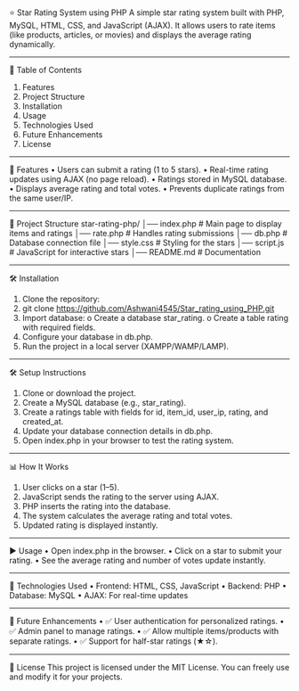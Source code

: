 ⭐ Star Rating System using PHP
A simple star rating system built with PHP, MySQL, HTML, CSS, and JavaScript (AJAX).
It allows users to rate items (like products, articles, or movies) and displays the average rating dynamically.

---

📑 Table of Contents

1. Features
2. Project Structure
3. Installation
4. Usage
5. Technologies Used
6. Future Enhancements
7. License

---

🚀 Features
• Users can submit a rating (1 to 5 stars).
• Real-time rating updates using AJAX (no page reload).
• Ratings stored in MySQL database.
• Displays average rating and total votes.
• Prevents duplicate ratings from the same user/IP.

---

📂 Project Structure
star-rating-php/
│── index.php # Main page to display items and ratings
│── rate.php # Handles rating submissions
│── db.php # Database connection file
│── style.css # Styling for the stars
│── script.js # JavaScript for interactive stars
│── README.md # Documentation

---

🛠 Installation

1. Clone the repository:
2. git clone https://github.com/Ashwani4545/Star_rating_using_PHP.git
3. Import database:
   o Create a database star_rating.
   o Create a table rating with required fields.
4. Configure your database in db.php.
5. Run the project in a local server (XAMPP/WAMP/LAMP).

---

🛠️ Setup Instructions

1. Clone or download the project.
2. Create a MySQL database (e.g., star_rating).
3. Create a ratings table with fields for id, item_id, user_ip, rating, and created_at.
4. Update your database connection details in db.php.
5. Open index.php in your browser to test the rating system.

---

📊 How It Works

1. User clicks on a star (1–5).
2. JavaScript sends the rating to the server using AJAX.
3. PHP inserts the rating into the database.
4. The system calculates the average rating and total votes.
5. Updated rating is displayed instantly.

---

▶ Usage
• Open index.php in the browser.
• Click on a star to submit your rating.
• See the average rating and number of votes update instantly.

---

🎨 Technologies Used
• Frontend: HTML, CSS, JavaScript
• Backend: PHP
• Database: MySQL
• AJAX: For real-time updates

---

🔮 Future Enhancements
• ✅ User authentication for personalized ratings.
• ✅ Admin panel to manage ratings.
• ✅ Allow multiple items/products with separate ratings.
• ✅ Support for half-star ratings (★☆).

---

📜 License
This project is licensed under the MIT License.
You can freely use and modify it for your projects.
